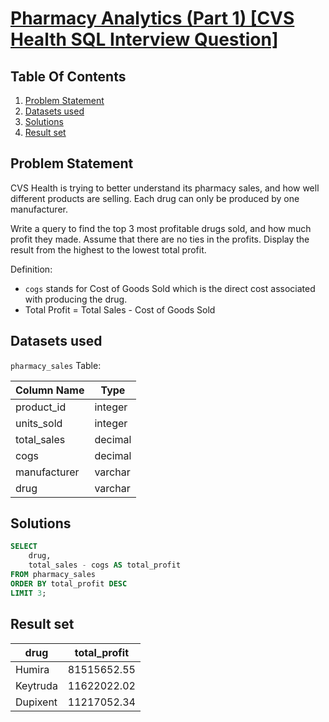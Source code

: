 # [Pharmacy Analytics (Part 1) [CVS Health SQL Interview Question]](https://datalemur.com/questions/top-profitable-drugs)

## Table Of Contents
1. [Problem Statement]()
2. [Datasets used]()
3. [Solutions]()
4. [Result set]()

## Problem Statement

CVS Health is trying to better understand its pharmacy sales, and how well different products are selling. Each drug can only be produced by one manufacturer.

Write a query to find the top 3 most profitable drugs sold, and how much profit they made. Assume that there are no ties in the profits. Display the result from the highest to the lowest total profit.

Definition:

- ```cogs``` stands for Cost of Goods Sold which is the direct cost associated with producing the drug.
- Total Profit = Total Sales - Cost of Goods Sold

## Datasets used

```pharmacy_sales``` Table:

|  Column Name  | Type          |
| ------------- | ------------- |
| product_id |	integer |
| units_sold |	integer |
| total_sales |	decimal |
| cogs |	decimal |
| manufacturer |	varchar |
| drug |	varchar |

## Solutions

```sql
SELECT
    drug,
    total_sales - cogs AS total_profit
FROM pharmacy_sales
ORDER BY total_profit DESC
LIMIT 3;
```

## Result set

| drug | total_profit |
| ---- | ------------ |
| Humira |	81515652.55 |
| Keytruda |	11622022.02 |
| Dupixent |	11217052.34 |